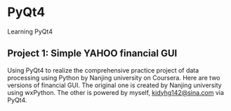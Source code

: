 # PyQt4
Learning PyQt4

## Project 1: Simple YAHOO financial GUI
Using PyQt4 to realize the comprehensive practice project of data processing using Python by Nanjing university on Coursera.
Here are two versions of financial GUI.
The original one is created by Nanjing university using wxPython.
The other is powered by myself, kidyhg142@sina.com via PyQt4.
